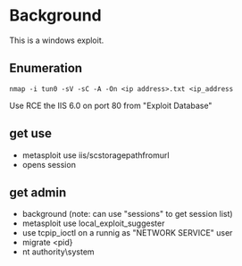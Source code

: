 # Background

This is a windows exploit. 

## Enumeration

```
nmap -i tun0 -sV -sC -A -On <ip address>.txt <ip_address
```

Use RCE the IIS 6.0 on port 80 from "Exploit Database"

## get use

- metasploit use iis/scstoragepathfromurl
- opens session

## get admin

- background (note: can use "sessions" to get session list)
- metasploit use local_exploit_suggester
- use tcpip_ioctl on a runnig as "NETWORK SERVICE" user
- migrate <pid}
- nt authority\system

